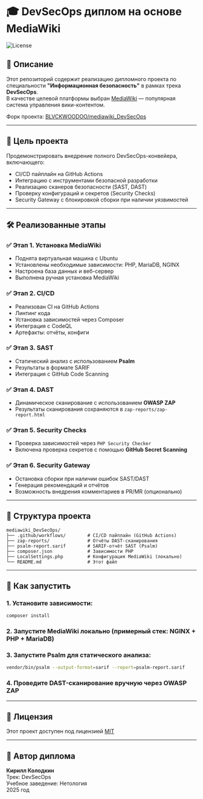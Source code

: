 # 🎓 DevSecOps диплом на основе MediaWiki

![License](https://img.shields.io/badge/license-MIT-green.svg?style=flat-square)

## 📘 Описание

Этот репозиторий содержит реализацию дипломного проекта по специальности **"Информационная безопасность"** в рамках трека **DevSecOps**.  
В качестве целевой платформы выбран [MediaWiki](https://www.mediawiki.org/) — популярная система управления вики-контентом.

Форк проекта: [BLVCKWOODOO/mediawiki_DevSecOps](https://github.com/BLVCKWOODOO/mediawiki_DevSecOps)

---

## 🎯 Цель проекта

Продемонстрировать внедрение полного DevSecOps-конвейера, включающего:

- CI/CD пайплайн на GitHub Actions
- Интеграцию с инструментами безопасной разработки
- Реализацию сканеров безопасности (SAST, DAST)
- Проверку конфигураций и секретов (Security Checks)
- Security Gateway с блокировкой сборки при наличии уязвимостей

---

## 🛠 Реализованные этапы

### ✅ Этап 1. Установка MediaWiki
- Поднята виртуальная машина с Ubuntu
- Установлены необходимые зависимости: PHP, MariaDB, NGINX
- Настроена база данных и веб-сервер
- Выполнена ручная установка MediaWiki

### ✅ Этап 2. CI/CD
- Реализован CI на GitHub Actions
- Линтинг кода
- Установка зависимостей через Composer
- Интеграция с CodeQL
- Артефакты: отчёты, конфиги

### ✅ Этап 3. SAST
- Статический анализ с использованием **Psalm**
- Результаты в формате SARIF
- Интеграция с GitHub Code Scanning

### ✅ Этап 4. DAST
- Динамическое сканирование с использованием **OWASP ZAP**
- Результаты сканирования сохраняются в `zap-reports/zap-report.html`

### ✅ Этап 5. Security Checks
- Проверка зависимостей через `PHP Security Checker`
- Включена проверка секретов с помощью **GitHub Secret Scanning**

### ✅ Этап 6. Security Gateway
- Остановка сборки при наличии ошибок SAST/DAST
- Генерация рекомендаций и отчётов
- Возможность внедрения комментариев в PR/MR (опционально)

---

## 📁 Структура проекта

```
mediawiki_DevSecOps/
├── .github/workflows/        # CI/CD пайплайн (GitHub Actions)
├── zap-reports/              # Отчёты DAST-сканирования
├── psalm-report.sarif        # SARIF-отчёт SAST (Psalm)
├── composer.json             # Зависимости PHP
├── LocalSettings.php         # Конфигурация MediaWiki (локально)
└── README.md                 # Этот файл
```

---

## 🚀 Как запустить

### 1. Установите зависимости:

```bash
composer install
```

### 2. Запустите MediaWiki локально (примерный стек: NGINX + PHP + MariaDB)

### 3. Запустите Psalm для статического анализа:

```bash
vendor/bin/psalm --output-format=sarif --report=psalm-report.sarif
```

### 4. Проведите DAST-сканирование вручную через OWASP ZAP

---

## 📜 Лицензия

Этот проект доступен под лицензией [MIT](LICENSE)

---

## 📌 Автор диплома

**Кирилл Колодкин**  
Трек: DevSecOps  
Учебное заведение: Нетология  
2025 год
